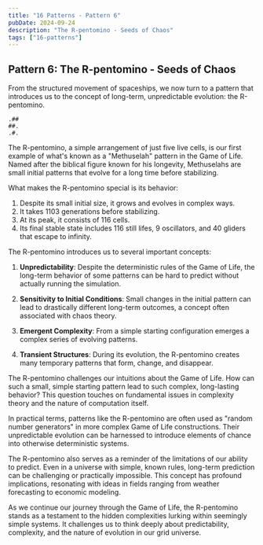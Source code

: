 ```yaml
---
title: "16 Patterns - Pattern 6"
pubDate: 2024-09-24
description: "The R-pentomino - Seeds of Chaos"
tags: ["16-patterns"]
---
```


## Pattern 6: The R-pentomino - Seeds of Chaos

From the structured movement of spaceships, we now turn to a pattern that introduces us to the concept of long-term, unpredictable evolution: the R-pentomino.

```
.##
##.
.#.
```

The R-pentomino, a simple arrangement of just five live cells, is our first example of what's known as a "Methuselah" pattern in the Game of Life. Named after the biblical figure known for his longevity, Methuselahs are small initial patterns that evolve for a long time before stabilizing.

What makes the R-pentomino special is its behavior:

1. Despite its small initial size, it grows and evolves in complex ways.
2. It takes 1103 generations before stabilizing.
3. At its peak, it consists of 116 cells.
4. Its final stable state includes 116 still lifes, 9 oscillators, and 40 gliders that escape to infinity.

The R-pentomino introduces us to several important concepts:

1. **Unpredictability**: Despite the deterministic rules of the Game of Life, the long-term behavior of some patterns can be hard to predict without actually running the simulation.

2. **Sensitivity to Initial Conditions**: Small changes in the initial pattern can lead to drastically different long-term outcomes, a concept often associated with chaos theory.

3. **Emergent Complexity**: From a simple starting configuration emerges a complex series of evolving patterns.

4. **Transient Structures**: During its evolution, the R-pentomino creates many temporary patterns that form, change, and disappear.

The R-pentomino challenges our intuitions about the Game of Life. How can such a small, simple starting pattern lead to such complex, long-lasting behavior? This question touches on fundamental issues in complexity theory and the nature of computation itself.

In practical terms, patterns like the R-pentomino are often used as "random number generators" in more complex Game of Life constructions. Their unpredictable evolution can be harnessed to introduce elements of chance into otherwise deterministic systems.

The R-pentomino also serves as a reminder of the limitations of our ability to predict. Even in a universe with simple, known rules, long-term prediction can be challenging or practically impossible. This concept has profound implications, resonating with ideas in fields ranging from weather forecasting to economic modeling.

As we continue our journey through the Game of Life, the R-pentomino stands as a testament to the hidden complexities lurking within seemingly simple systems. It challenges us to think deeply about predictability, complexity, and the nature of evolution in our grid universe.